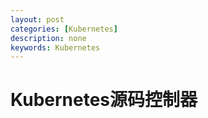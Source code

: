 ```yaml
---
layout: post
categories: [Kubernetes]
description: none
keywords: Kubernetes
---
```

# Kubernetes源码控制器
